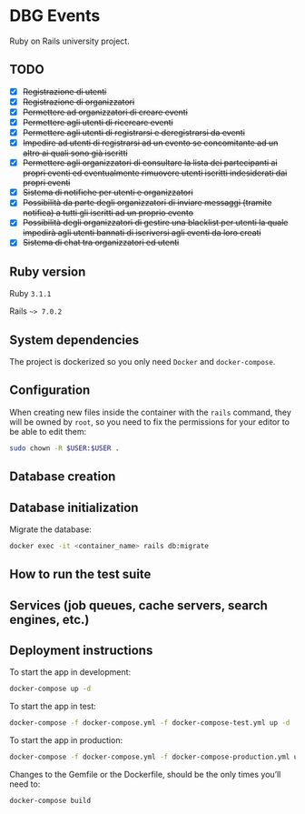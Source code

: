# DBG Events

Ruby on Rails university project.

## TODO
- [x] ~~Registrazione di utenti~~
- [x] ~~Registrazione di organizzatori~~
- [x] ~~Permettere ad organizzatori di creare eventi~~
- [x] ~~Permettere agli utenti di ricercare eventi~~
- [x] ~~Permettere agli utenti di registrarsi e deregistrarsi da eventi~~
- [x] ~~Impedire ad utenti di registrarsi ad un evento se concomitante ad un altro ai quali sono già iscritti~~
- [x] ~~Permettere agli organizzatori di consultare la lista dei partecipanti ai propri eventi ed eventualmente rimuovere utenti iscritti indesiderati dai propri eventi~~
- [x] ~~Sistema di notifiche per utenti e organizzatori~~
- [x] ~~Possibilità da parte degli organizzatori di inviare messaggi (tramite notifica) a tutti gli iscritti ad un proprio evento~~
- [x] ~~Possibilità degli organizzatori di gestire una blacklist per utenti la quale impedirà agli utenti bannati di iscriversi agli eventi da loro creati~~
- [x] ~~Sistema di chat tra organizzatori ed utenti~~

## Ruby version

Ruby `3.1.1`

Rails `~> 7.0.2`

## System dependencies

The project is dockerized so you only need `Docker` and `docker-compose`.

## Configuration

When creating new files inside the container with the `rails` command, they will be owned by `root`, so you need to fix the permissions for your editor to be able to edit them:
```bash
sudo chown -R $USER:$USER .
```

## Database creation

## Database initialization

Migrate the database:
```bash
docker exec -it <container_name> rails db:migrate
```

## How to run the test suite

## Services (job queues, cache servers, search engines, etc.)

## Deployment instructions

To start the app in development:
```bash
docker-compose up -d
```
To start the app in test:
```bash
docker-compose -f docker-compose.yml -f docker-compose-test.yml up -d
```
To start the app in production:
```bash
docker-compose -f docker-compose.yml -f docker-compose-production.yml up -d
```

Changes to the Gemfile or the Dockerfile, should be the only times you’ll need to:
```bash
docker-compose build
```